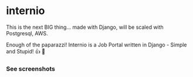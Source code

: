 # internio
This is the next BIG thing... made with Django, will be scaled with Postgresql, AWS.

Enough of the paparazzi! Internio is a Job Portal written in Django -  Simple and Stupid! :+1: :rocket:

### See screenshots




